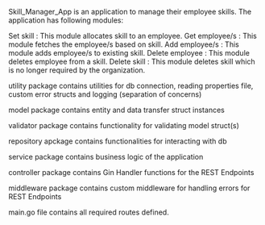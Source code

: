 Skill_Manager_App is an application to manage their employee skills. The application has following modules:

Set skill : This module allocates skill to an employee.
Get employee/s : This module fetches the employee/s based on skill.
Add employee/s : This module adds employee/s to existing skill.
Delete employee : This module deletes employee from a skill.
Delete skill : This module deletes skill which is no longer required by the organization.

utility	package contains utilities for db connection, reading properties file, custom error structs and logging	(separation of concerns)

model	package contains entity and data transfer struct instances	

validator package	contains functionality for validating model struct(s)

repository apckage contains functionalities for interacting with db	

service	package contains business logic of the application	

controller package contains Gin Handler functions for the REST Endpoints	

middleware package contains custom middleware for handling errors for REST Endpoints	

main.go file contains all required routes defined.
